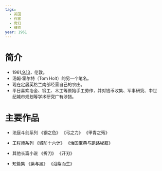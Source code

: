 ```yaml
---
tags:
  - 英国
  - 作家
  - 奇幻
  - 律师
year: 1961
---
```

# 简介

- 1961[.9.13](2024-09-13.md)，伦敦。
- 汤姆·霍尔特（Tom Holt）的另一个笔名。
- 现在定居英格兰南部经营自己的农庄。
- 平日喜欢冶金、锻工、木工等原始手工劳作，并对钱币收集、军事研究、中世纪城市规划等学术研究广有涉猎。
# 主要作品

- 法庭斗剑系列
《钢之色》
《弓之力》
《甲胄之殇》

- 工程师系列
《城防十六计》
《治国宝典与跑路秘籍》

- 其他长篇小说
《折刀》
《开刃》

- 短篇集
《紫与黑》
《浴紫而生》